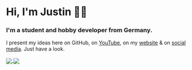 # Hi, I'm Justin 👋🏼

### I'm a student and hobby developer from Germany.

I present my ideas here on GitHub, on [YouTube](https://www.youtube.com/channel/UCP0wi4FKWdNAlr0N0rnrnow), on my [website](https://logischesalpaka.github.io) & on [social media](https://twitter.com/logischesalpaka). Just have a look.
 
  

<a href="https://github.com/LogischesAlpaka">
  <img align="center" src="https://github-readme-stats.vercel.app/api?username=logischesalpaka&show_icons=true&count_private=true" />
</a>
<a href="https://github.com/LogischesAlpakat">
  <img align="center" src="https://github-readme-stats.vercel.app/api/top-langs/?username=logischesalpaka&layout=compact&langs_count=10" />
</a>
